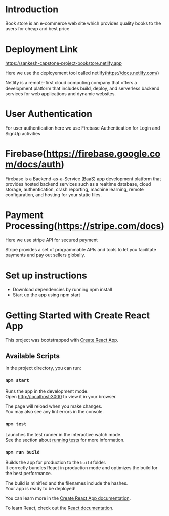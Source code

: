 # Introduction

Book store is an e-commerce web site which provides quality books to the users for cheap and best price

# Deployment Link

https://sankesh-capstone-project-bookstore.netlify.app

Here we use the deployement tool called netlify(https://docs.netlify.com/)

Netlify is a remote-first cloud computing company that offers a development platform that includes build, deploy, and serverless backend services for web applications and dynamic websites.

# User Authentication

For user authentication here we use Firebase Authentication for Login and SignUp activities

# Firebase(https://firebase.google.com/docs/auth)

Firebase is a Backend-as-a-Service (BaaS) app development platform that provides hosted backend services such as a realtime database, cloud storage, authentication, crash reporting, machine learning, remote configuration, and hosting for your static files.

# Payment Processing(https://stripe.com/docs)

Here we use stripe API for secured payment

Stripe provides a set of programmable APIs and tools to let you facilitate payments and pay out sellers globally.
# Set up instructions

* Download dependencies by running npm install
* Start up the app using npm start

# Getting Started with Create React App

This project was bootstrapped with [Create React App](https://github.com/facebook/create-react-app).

## Available Scripts

In the project directory, you can run:

### `npm start`

Runs the app in the development mode.\
Open [http://localhost:3000](http://localhost:3000) to view it in your browser.

The page will reload when you make changes.\
You may also see any lint errors in the console.

### `npm test`

Launches the test runner in the interactive watch mode.\
See the section about [running tests](https://facebook.github.io/create-react-app/docs/running-tests) for more information.

### `npm run build`

Builds the app for production to the `build` folder.\
It correctly bundles React in production mode and optimizes the build for the best performance.

The build is minified and the filenames include the hashes.\
Your app is ready to be deployed!

You can learn more in the [Create React App documentation](https://facebook.github.io/create-react-app/docs/getting-started).

To learn React, check out the [React documentation](https://reactjs.org/).



